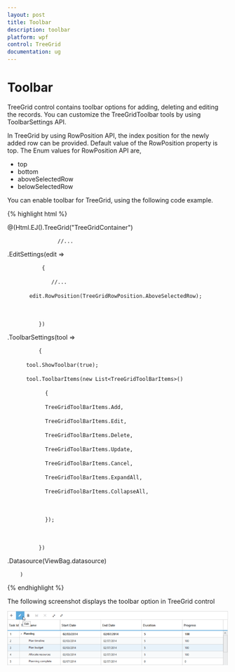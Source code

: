 ```yaml
---
layout: post
title: Toolbar
description: toolbar
platform: wpf
control: TreeGrid
documentation: ug
---
```


# Toolbar

TreeGrid control contains toolbar options for adding, deleting and editing the records. You can customize the TreeGridToolbar tools by using ToolbarSettings API. 

In TreeGrid by using RowPosition API, the index position for the newly added row can be provided. Default value of the RowPosition property is top. The Enum values for RowPosition API are,

* top
* bottom
* aboveSelectedRow
* belowSelectedRow

You can enable toolbar for TreeGrid, using the following code example.



{% highlight html %}

@(Html.EJ().TreeGrid("TreeGridContainer")



                    //...

.EditSettings(edit =>

               {

                  //...

           edit.RowPosition(TreeGridRowPosition.AboveSelectedRow);



              })

.ToolbarSettings(tool =>

              {

          tool.ShowToolbar(true);

          tool.ToolbarItems(new List<TreeGridToolBarItems>()

                {

                TreeGridToolBarItems.Add,

                TreeGridToolBarItems.Edit,

                TreeGridToolBarItems.Delete,

                TreeGridToolBarItems.Update,                

                TreeGridToolBarItems.Cancel,

                TreeGridToolBarItems.ExpandAll,

                TreeGridToolBarItems.CollapseAll,



                });



              })

.Datasource(ViewBag.datasource)

        )



{% endhighlight %}





The following screenshot displays the toolbar option in TreeGrid control

![](Toolbar_images/Toolbar_img1.png)



